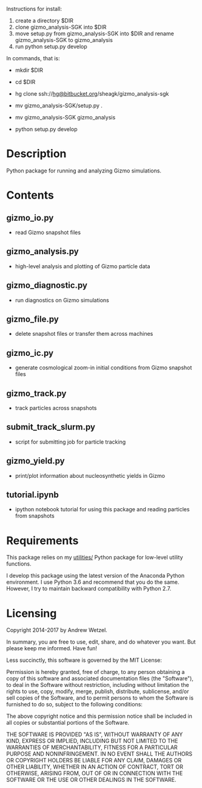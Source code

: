 Instructions for install:  

1. create a directory $DIR
2. clone gizmo_analysis-SGK into $DIR
3. move setup.py from gizmo_analysis-SGK into $DIR and rename gizmo_analysis-SGK to gizmo_analysis
4. run python setup.py develop

In commands, that is:
* mkdir $DIR

* cd $DIR

* hg clone ssh://hg@bitbucket.org/sheagk/gizmo_analysis-sgk

* mv gizmo_analysis-SGK/setup.py .

* mv gizmo_analysis-SGK gizmo_analysis

* python setup.py develop


# Description

Python package for running and analyzing Gizmo simulations.


# Contents

## gizmo_io.py
* read Gizmo snapshot files

## gizmo_analysis.py
* high-level analysis and plotting of Gizmo particle data

## gizmo_diagnostic.py
* run diagnostics on Gizmo simulations

## gizmo_file.py
* delete snapshot files or transfer them across machines

## gizmo_ic.py
* generate cosmological zoom-in initial conditions from Gizmo snapshot files

## gizmo_track.py
* track particles across snapshots

## submit_track_slurm.py
* script for submitting job for particle tracking

## gizmo_yield.py
* print/plot information about nucleosynthetic yields in Gizmo

## tutorial.ipynb
* ipython notebook tutorial for using this package and reading particles from snapshots


# Requirements

This package relies on my [utilities/](https://bitbucket.org/awetzel/utilities) Python package for low-level utility functions.

I develop this package using the latest version of the Anaconda Python environment.
I use Python 3.6 and recommend that you do the same.
However, I try to maintain backward compatibility with Python 2.7.


# Licensing

Copyright 2014-2017 by Andrew Wetzel.

In summary, you are free to use, edit, share, and do whatever you want. But please keep me informed. Have fun!

Less succinctly, this software is governed by the MIT License:

Permission is hereby granted, free of charge, to any person obtaining a copy
of this software and associated documentation files (the "Software"), to deal
in the Software without restriction, including without limitation the rights
to use, copy, modify, merge, publish, distribute, sublicense, and/or sell
copies of the Software, and to permit persons to whom the Software is
furnished to do so, subject to the following conditions:

The above copyright notice and this permission notice shall be included in
all copies or substantial portions of the Software.

THE SOFTWARE IS PROVIDED "AS IS", WITHOUT WARRANTY OF ANY KIND, EXPRESS OR
IMPLIED, INCLUDING BUT NOT LIMITED TO THE WARRANTIES OF MERCHANTABILITY,
FITNESS FOR A PARTICULAR PURPOSE AND NONINFRINGEMENT. IN NO EVENT SHALL THE
AUTHORS OR COPYRIGHT HOLDERS BE LIABLE FOR ANY CLAIM, DAMAGES OR OTHER
LIABILITY, WHETHER IN AN ACTION OF CONTRACT, TORT OR OTHERWISE, ARISING FROM,
OUT OF OR IN CONNECTION WITH THE SOFTWARE OR THE USE OR OTHER DEALINGS IN
THE SOFTWARE.